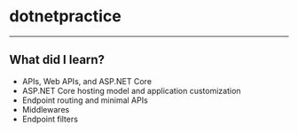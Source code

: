 # dotnetpractice

---
## What did I learn?

- APIs, Web APIs, and ASP.NET Core
- ASP.NET Core hosting model and application customization
- Endpoint routing and minimal APIs
- Middlewares
- Endpoint filters
